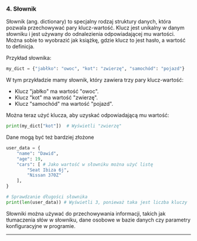 ### 4. Słownik

Słownik (ang. dictionary) to specjalny rodzaj struktury danych, która pozwala przechowywać pary klucz-wartość. Klucz jest unikalny w danym słowniku i jest używany do odnalezienia odpowiadającej mu wartości. Można sobie to wyobrazić jak książkę, gdzie klucz to jest hasło, a wartość to definicja.

Przykład słownika:

```python
my_dict = {"jabłko": "owoc", "kot": "zwierzę", "samochód": "pojazd"}
```

W tym przykładzie mamy słownik, który zawiera trzy pary klucz-wartość:

* Klucz "jabłko" ma wartość "owoc".
* Klucz "kot" ma wartość "zwierzę".
* Klucz "samochód" ma wartość "pojazd".

Można teraz użyć klucza, aby uzyskać odpowiadającą mu wartość:
```python
print(my_dict["kot"])  # Wyświetli "zwierzę"
```

Dane mogą być też bardziej złożone

```python
user_data = {
    "name": "Dawid",
    "age": 19,
    "cars": [ # Jako wartość w słowniku można użyć listę
        "Seat Ibiza 6j",
        "Nissan 370Z"
    ],
}

# Sprawdzanie długości słownika
print(len(user_data)) # Wyświetli 3, ponieważ taka jest liczba kluczy
```

Słowniki można używać do przechowywania informacji, takich jak tłumaczenia słów w słowniku, dane osobowe w bazie danych czy parametry konfiguracyjne w programie.

<hr>